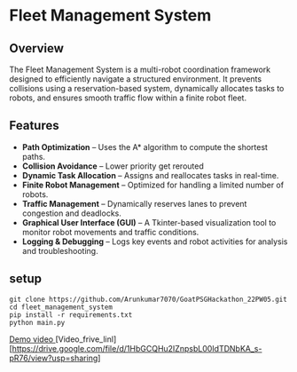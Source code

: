 # Fleet Management System

## Overview

The Fleet Management System is a multi-robot coordination framework designed to efficiently navigate a structured environment. It prevents collisions using a reservation-based system, dynamically allocates tasks to robots, and ensures smooth traffic flow within a finite robot fleet.

## Features

- **Path Optimization** – Uses the A\* algorithm to compute the shortest paths.
- **Collision Avoidance** – Lower priority get rerouted
- **Dynamic Task Allocation** – Assigns and reallocates tasks in real-time.
- **Finite Robot Management** – Optimized for handling a limited number of robots.
- **Traffic Management** – Dynamically reserves lanes to prevent congestion and deadlocks.
- **Graphical User Interface (GUI)** – A Tkinter-based visualization tool to monitor robot movements and traffic conditions.
- **Logging & Debugging** – Logs key events and robot activities for analysis and troubleshooting.

## setup

```
git clone https://github.com/Arunkumar7070/GoatPSGHackathon_22PW05.git
cd fleet_management_system
pip install -r requirements.txt
python main.py

```
[Demo video ](<../../Screen Recording 2025-03-30 at 11.00.10 PM.mov>)
[Video_frive_linl][<https://drive.google.com/file/d/1HbGCQHu2IZnpsbL00IdTDNbKA_s-pR76/view?usp=sharing>]